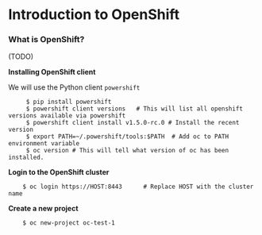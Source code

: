 # Introduction to OpenShift


### What is OpenShift?
(TODO)

**Installing OpenShift client**

We will use the Python client `powershift`

```
     $ pip install powershift  
     $ powershift client versions   # This will list all openshift versions available via powershift  
     $ powershift client install v1.5.0-rc.0 # Install the recent version  
     $ export PATH=~/.powershift/tools:$PATH  # Add oc to PATH environment variable  
     $ oc version # This will tell what version of oc has been installed.   
```

**Login to the OpenShift cluster**

```
    $ oc login https://HOST:8443      # Replace HOST with the cluster name
```

**Create a new project** 

```
    $ oc new-project oc-test-1
```

